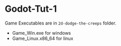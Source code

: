 # Godot-Tut-1 

Game Executables are in `2d-dodge-the-creeps` folder.

- Game_Win.exe for windows
- Game_Linux.x86_64 for linux

